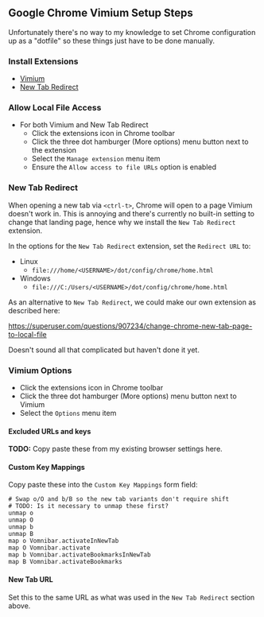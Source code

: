 ## Google Chrome Vimium Setup Steps

Unfortunately there's no way to my knowledge to set Chrome configuration up as
a "dotfile" so these things just have to be done manually.

### Install Extensions

- [Vimium](https://chromewebstore.google.com/detail/vimium/dbepggeogbaibhgnhhndojpepiihcmeb)
- [New Tab Redirect](https://chromewebstore.google.com/detail/new-tab-redirect/icpgjfneehieebagbmdbhnlpiopdcmna)

### Allow Local File Access

- For both Vimium and New Tab Redirect
    - Click the extensions icon in Chrome toolbar
    - Click the three dot hamburger (More options) menu button next to the extension
    - Select the `Manage extension` menu item
    - Ensure the `Allow access to file URLs` option is enabled

### New Tab Redirect

When opening a new tab via `<ctrl-t>`, Chrome will open to a page Vimium
doesn't work in. This is annoying and there's currently no built-in setting to
change that landing page, hence why we install the `New Tab Redirect`
extension.

In the options for the `New Tab Redirect` extension, set the `Redirect URL` to:

- Linux
    - `file:///home/<USERNAME>/dot/config/chrome/home.html`
- Windows
    - `file:///C:/Users/<USERNAME>/dot/config/chrome/home.html`

As an alternative to `New Tab Redirect`, we could make our own extension as
described here:

https://superuser.com/questions/907234/change-chrome-new-tab-page-to-local-file

Doesn't sound all that complicated but haven't done it yet.

### Vimium Options

- Click the extensions icon in Chrome toolbar
- Click the three dot hamburger (More options) menu button next to Vimium
- Select the `Options` menu item

#### Excluded URLs and keys

**TODO:** Copy paste these from my existing browser settings here.

#### Custom Key Mappings

Copy paste these into the `Custom Key Mappings` form field:

```
# Swap o/O and b/B so the new tab variants don't require shift
# TODO: Is it necessary to unmap these first?
unmap o
unmap O
unmap b
unmap B
map o Vomnibar.activateInNewTab
map O Vomnibar.activate
map b Vomnibar.activateBookmarksInNewTab
map B Vomnibar.activateBookmarks
```

#### New Tab URL

Set this to the same URL as what was used in the `New Tab Redirect` section
above.
